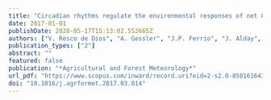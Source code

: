 ```yaml
---
title: "Circadian rhythms regulate the environmental responses of net CO<inf>2</inf> exchange in bean and cotton canopies"
date: 2017-01-01
publishDate: 2020-05-17T15:13:02.552665Z
authors: ["V. Resco de Dios", "A. Gessler", "J.P. Ferrio", "J. Alday", "M. Bahn", "J. del Castillo", "S. Devidal", "S. García-Muñoz", "Z. Kayler", "D. Landais", "P. Martín-Gómez", "A. Milcu", "C. Piel", "K. Pirhofer-Walzl", "O. Ravel", "S. Salekin", "D. Tissue", "M. Tjoelker", "J. Voltas", "J. Roy"]
publication_types: ["2"]
abstract: ""
featured: false
publication: "*Agricultural and Forest Meteorology*"
url_pdf: "https://www.scopus.com/inward/record.uri?eid=2-s2.0-85016164310&doi=10.1016%2fj.agrformet.2017.03.014&partnerID=40&md5=03ed898c6714e19eed4c8dd06cbbd658"
doi: "10.1016/j.agrformet.2017.03.014"
---
```


